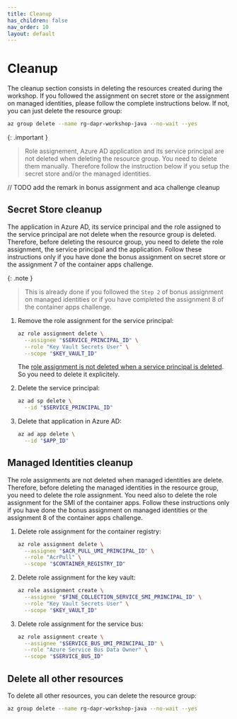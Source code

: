 ```yaml
---
title: Cleanup
has_children: false
nav_order: 10
layout: default
---
```


# Cleanup

The cleanup section consists in deleting the resources created during the workshop. If you followed the assignment on secret store or the assignment on managed identities, please follow the complete instructions below. If not, you can just delete the resource group:

```bash
az group delete --name rg-dapr-workshop-java --no-wait --yes
```

{: .important }
> Role assignement, Azure AD application and its service principal are not deleted when deleting the resource group. You need to delete them manually. Therefore follow the instruction below if you setup the secret store and/or the managed identities.

// TODO add the remark in bonus assignment and aca challenge cleanup

## Secret Store cleanup

The application in Azure AD, its service principal and the role assigned to the service principal are not delete when the resource group is deleted. Therefore, before deleting the resource group, you need to delete the role assignment, the service principal and the application. Follow these instructions only if you have done the bonus assignment on secret store or the assignment 7 of the container apps challenge.

{: .note }
> This is already done if you followed the `Step 2` of bonus assignment on managed identities or if you have completed the assignment 8 of the container apps challenge.
>

1. Remove the role assignment for the service principal:

    ```bash
    az role assignment delete \
      --assignee "$SERVICE_PRINCIPAL_ID" \
      --role "Key Vault Secrets User" \
      --scope "$KEY_VAULT_ID"
    ```

    The [role assignment is not deleted when a service principal is deleted](https://learn.microsoft.com/en-us/azure/role-based-access-control/troubleshooting?tabs=bicep#symptom---role-assignments-with-identity-not-found). So you need to delete it explicitely.

1. Delete the service principal:

    ```bash
    az ad sp delete \
      --id "$SERVICE_PRINCIPAL_ID"
    ```

1. Delete that application in Azure AD:

    ```bash
    az ad app delete \
      --id "$APP_ID"
    ```


## Managed Identities cleanup

The role assignments are not deleted when managed identities are delete. Therefore, before deleting the managed identities in the resource group, you need to delete the role assignment. You need also to delete the role assignment for the SMI of the container apps. Follow these instructions only if you have done the bonus assignment on managed identities or the assignment 8 of the container apps challenge.

1. Delete role assignment for the container registry:

    ```bash
    az role assignment delete \
      --assignee "$ACR_PULL_UMI_PRINCIPAL_ID" \
      --role "AcrPull" \
      --scope "$CONTAINER_REGISTRY_ID"
    ```

1. Delete role assignment for the key vault:

    ```bash
    az role assignment create \
      --assignee "$FINE_COLLECTION_SERVICE_SMI_PRINCIPAL_ID" \
      --role "Key Vault Secrets User" \
      --scope "$KEY_VAULT_ID"
    ```

1. Delete role assignment for the service bus:

    ```bash
    az role assignment create \
      --assignee "$SERVICE_BUS_UMI_PRINCIPAL_ID" \
      --role "Azure Service Bus Data Owner" \
      --scope "$SERVICE_BUS_ID"
    ```

## Delete all other resources

To delete all other resources, you can delete the resource group:

```bash
az group delete --name rg-dapr-workshop-java --no-wait --yes
```